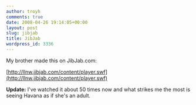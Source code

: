 ```yaml
---
author: troyh
comments: true
date: 2008-04-26 19:14:05+00:00
layout: post
slug: jibjab
title: JibJab
wordpress_id: 3336
---
```


My brother made this on JibJab.com:

[http://llnw.jibjab.com/content/player.swf](http://llnw.jibjab.com/content/player.swf)






**Update:** I've watched it about 50 times now and what strikes me the most is seeing Havana as if she's an adult.
